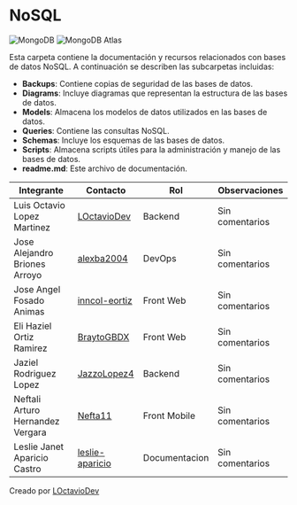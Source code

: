 # NoSQL 
![MongoDB](https://img.shields.io/badge/MongoDB-47A248?style=for-the-badge&logo=mongodb&logoColor=white) ![MongoDB Atlas](https://img.shields.io/badge/MongoDB_Atlas-47A248?style=for-the-badge&logo=mongodb&logoColor=white)


Esta carpeta contiene la documentación y recursos relacionados con bases de datos NoSQL. A continuación se describen las subcarpetas incluidas:

- **Backups**: Contiene copias de seguridad de las bases de datos.
- **Diagrams**: Incluye diagramas que representan la estructura de las bases de datos.
- **Models**: Almacena los modelos de datos utilizados en las bases de datos.
- **Queries**: Contiene las consultas NoSQL.
- **Schemas**: Incluye los esquemas de las bases de datos.
- **Scripts**: Almacena scripts útiles para la administración y manejo de las bases de datos.
- **readme.md**: Este archivo de documentación.


| Integrante                        | Contacto                                      | Rol            | Observaciones     |
|-----------------------------------|-----------------------------------------------|----------------|-------------------|
| Luis Octavio Lopez Martinez       | [LOctavioDev](https://github.com/LOctavioDev) | Backend        | Sin comentarios   |
| Jose Alejandro Briones Arroyo     | [alexba2004](https://github.com/alexba2004)   | DevOps         | Sin comentarios   |
| Jose Angel Fosado Animas          | [inncol-eortiz](https://github.com/inncol-eortiz) | Front Web  | Sin comentarios   |
| Eli Haziel Ortiz Ramirez          | [BraytoGBDX](https://github.com/BraytoGBDX)   | Front Web      | Sin comentarios   |
| Jaziel Rodriguez Lopez            | [JazzoLopez4](https://github.com/JazzoLopez4) | Backend        | Sin comentarios   |
| Neftali Arturo Hernandez Vergara  | [Nefta11](https://github.com/Nefta11)         | Front Mobile   | Sin comentarios   |
| Leslie Janet Aparicio Castro      | [leslie-aparicio](https://github.com/leslie-aparicio) | Documentacion | Sin comentarios   |


Creado por [LOctavioDev](https://github.com/LOctavioDev)
